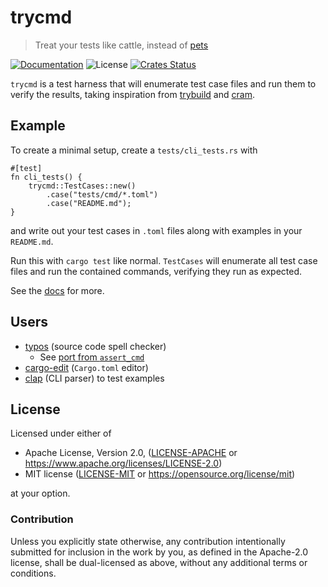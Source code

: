 # trycmd

> Treat your tests like cattle, instead of [pets](https://docs.rs/snapbox)

[![Documentation](https://img.shields.io/badge/docs-master-blue.svg)][Documentation]
![License](https://img.shields.io/crates/l/trycmd.svg)
[![Crates Status](https://img.shields.io/crates/v/trycmd.svg)][Crates.io]

`trycmd` is a test harness that will enumerate test case files and run them to verify the
results, taking inspiration from
[trybuild](https://crates.io/crates/trybuild) and [cram](https://bitheap.org/cram/).

## Example

To create a minimal setup, create a `tests/cli_tests.rs` with
```rust,no_run
#[test]
fn cli_tests() {
    trycmd::TestCases::new()
        .case("tests/cmd/*.toml")
        .case("README.md");
}
```
and write out your test cases in `.toml` files along with examples in your `README.md`.

Run this with `cargo test` like normal.  `TestCases` will enumerate all test case files and
run the contained commands, verifying they run as expected.

See the [docs](http://docs.rs/trycmd) for more.

## Users

- [typos](https://github.com/crate-ci/typos) (source code spell checker)
  - See [port from `assert_cmd`](https://github.com/crate-ci/typos/compare/a8ae8a5..cdfdc4084c928423211c6a80acbd24dbed7108f6)
- [cargo-edit](https://github.com/killercup/cargo-edit) (`Cargo.toml` editor)
- [clap](https://github.com/clap-rs/clap/) (CLI parser) to test examples

## License

Licensed under either of

* Apache License, Version 2.0, ([LICENSE-APACHE](LICENSE-APACHE) or <https://www.apache.org/licenses/LICENSE-2.0>)
* MIT license ([LICENSE-MIT](LICENSE-MIT) or <https://opensource.org/license/mit>)

at your option.

### Contribution

Unless you explicitly state otherwise, any contribution intentionally
submitted for inclusion in the work by you, as defined in the Apache-2.0
license, shall be dual-licensed as above, without any additional terms or
conditions.

[Crates.io]: https://crates.io/crates/trycmd
[Documentation]: https://docs.rs/trycmd
